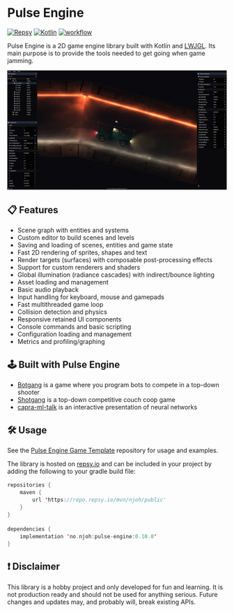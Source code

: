 # Pulse Engine

[![Repsy](https://img.shields.io/badge/latest-0.10.0-3f3750)](https://repo.repsy.io/mvn/njoh/public/no/njoh/pulse-engine/0.10.0/)
[![Kotlin](https://img.shields.io/badge/kotlin-2.1.10-blue.svg?logo=kotlin)](http://kotlinlang.org)
[![workflow](https://github.com/NiklasJohansen/PulseEngine/actions/workflows/build-and-publish.yml/badge.svg)](https://github.com/NiklasJohansen/PulseEngine/actions)

Pulse Engine is a 2D game engine library built with Kotlin and [LWJGL](https://www.lwjgl.org/).
Its main purpose is to provide the tools needed to get going when game jamming.

![game level](pulse_engine.jpg)

## 📋 Features
- Scene graph with entities and systems
- Custom editor to build scenes and levels
- Saving and loading of scenes, entities and game state
- Fast 2D rendering of sprites, shapes and text
- Render targets (surfaces) with composable post-processing effects
- Support for custom renderers and shaders
- Global illumination (radiance cascades) with indirect/bounce lighting
- Asset loading and management
- Basic audio playback
- Input handling for keyboard, mouse and gamepads
- Fast multithreaded game loop
- Collision detection and physics
- Responsive retained UI components
- Console commands and basic scripting
- Configuration loading and management
- Metrics and profiling/graphing

## 🕹️ Built with Pulse Engine

- [Botgang](https://github.com/NiklasJohansen/botgang) is a game where you program bots to compete in a top-down shooter
- [Shotgang](https://github.com/NiklasJohansen/shotgang) is a top-down competitive couch coop game
- [capra-ml-talk](https://github.com/NiklasJohansen/capra-ml-talk) is an interactive presentation of neural networks

## 🛠️ Usage
See the [Pulse Engine Game Template](https://github.com/NiklasJohansen/PulseEngineGameTemplate) repository for usage and examples.

The library is hosted on [repsy.io](https://repo.repsy.io/mvn/njoh/public) and can be 
included in your project by adding the following to your gradle build file:

```kotlin
repositories {
    maven {
        url 'https://repo.repsy.io/mvn/njoh/public'
    }
}

dependencies {
    implementation 'no.njoh:pulse-engine:0.10.0'
}
```

## ❗ Disclaimer
This library is a hobby project and only developed for fun and learning. It is not production ready and should not be used
for anything serious. Future changes and updates may, and probably will, break existing APIs.